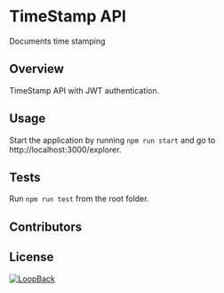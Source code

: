 # TimeStamp API

Documents time stamping

## Overview

TimeStamp API with JWT authentication.

## Usage

Start the application by running `npm run start` and go to http://localhost:3000/explorer.

## Tests

Run `npm run test` from the root folder.

## Contributors


## License


[![LoopBack](<https://github.com/strongloop/loopback-next/raw/master/docs/site/imgs/branding/Powered-by-LoopBack-Badge-(blue)-@2x.png>)](http://loopback.io/)
